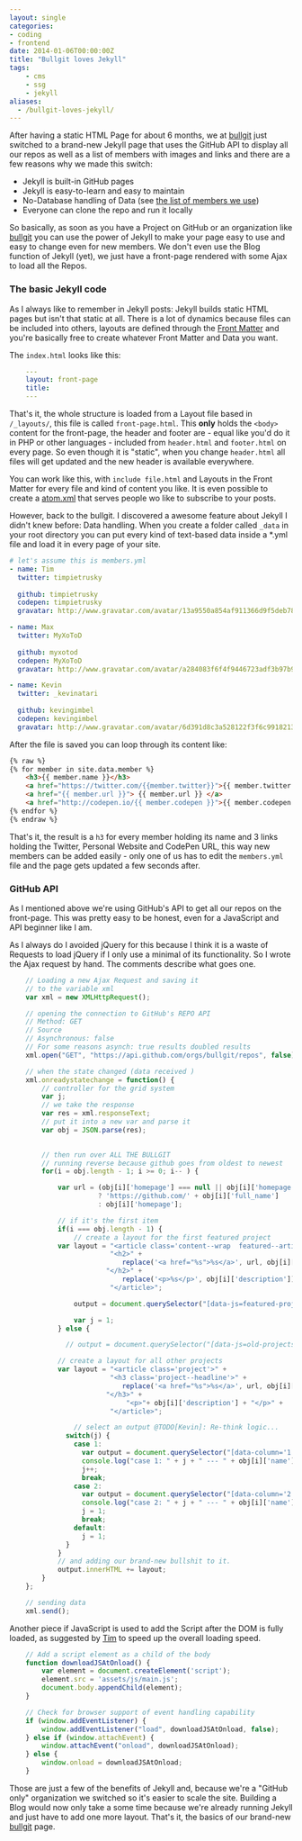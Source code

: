 ```yaml
---
layout: single
categories:
- coding
- frontend
date: 2014-01-06T00:00:00Z
title: "Bullgit loves Jekyll"
tags:
    - cms
    - ssg
    - jekyll
aliases:
  - /bullgit-loves-jekyll/
---
```


After having a static HTML Page for about 6 months, we at [bullgit](http://bullg.it) just switched to a brand-new Jekyll page that uses the GitHub API to display all our repos as well as a list of members with images and links and there are a few reasons why we made this switch:

* Jekyll is built-in GitHub pages
* Jekyll is easy-to-learn and easy to maintain
* No-Database handling of Data (see [the list of members we use](https://github.com/bullgit/bullgit.github.io/blob/master/_data/members.yml))
* Everyone can clone the repo and run it locally

So basically, as soon as you have a Project on GitHub or an organization like [bullgit](http://twitter.com/bullgit) you can use the power of Jekyll to make your page easy to use and easy to change even for new members. We don't even use the Blog function of Jekyll (yet), we just have a front-page rendered with some Ajax to load all the Repos. 

### The basic Jekyll code

As I always like to remember in Jekyll posts: Jekyll builds static HTML pages but isn't that static at all. There is a lot of dynamics because files can be included into others, layouts are defined through the [Front Matter](http://kevingimbel.com/jekyll-guide/first-page/) and you're basically free to create whatever Front Matter and Data you want. 

The `index.html` looks like this:
```yaml 
    ---
    layout: front-page
    title: 
    ---
```
That's it, the whole structure is loaded from a Layout file based in `/_layouts/`, this file is called `front-page.html`. This **only** holds the `<body>` content for the front-page, the header and footer are - equal like you'd do it in PHP or other languages - included from `header.html` and `footer.html` on every page. So even though it is "static", when you change `header.html` all files will get updated and the new header is available everywhere.

You can work like this, with `include file.html` and Layouts in the Front Matter for every file and kind of content you like. It is even possible to create a [atom.xml](http://kevingimbel.com/atom.xml) that serves people wo like to subscribe to your posts. 

However, back to the bullgit. I discovered a awesome feature about Jekyll I didn't knew before: Data handling. When you create a folder called `_data` in your root directory you can put every kind of text-based data inside a *.yml file and load it in every page of your site.

```yaml 
# let's assume this is members.yml
- name: Tim
  twitter: timpietrusky
  
  github: timpietrusky
  codepen: timpietrusky
  gravatar: http://www.gravatar.com/avatar/13a9550a854af911366d9f5deb785cd6?s=200

- name: Max
  twitter: MyXoToD
  
  github: myxotod
  codepen: MyXoToD
  gravatar: http://www.gravatar.com/avatar/a284083f6f4f9446723adf3b97b90151?s=200

- name: Kevin
  twitter: _kevinatari
  
  github: kevingimbel
  codepen: kevingimbel
  gravatar: http://www.gravatar.com/avatar/6d391d8c3a528122f3f6c991821350ac?s=200  
```

After the file is saved you can loop through its content like:

```html 
{% raw %}
{% for member in site.data.member %}
    <h3>{{ member.name }}</h3>
    <a href="https://twitter.com/{{member.twitter}}">{{ member.twitter }}</a>
    <a href="{{ member.url }}"> {{ member.url }} </a>
    <a href="http://codepen.io/{{ member.codepen }}">{{ member.codepen }}</a>
{% endfor %}
{% endraw %}
```

That's it, the result is a `h3` for every member holding its name and 3 links holding the Twitter, Personal Website and CodePen URL, this way new members can be added easily - only one of us has to edit the `members.yml` file and the page gets updated a few seconds after.

### GitHub API

As I mentioned above we're using GitHub's API to get all our repos on the front-page. This was pretty easy to be honest, even for a JavaScript and API beginner like I am. 

As I always do I avoided jQuery for this because I think it is a waste of Requests to load jQuery if I only use a minimal of its functionality. So I wrote the Ajax request by hand. The comments describe what goes one. 

```javascript 
    // Loading a new Ajax Request and saving it
    // to the variable xml
    var xml = new XMLHttpRequest();

    // opening the connection to GitHub's REPO API
    // Method: GET
    // Source 
    // Asynchronous: false 
    // For some reasons asynch: true results doubled results
    xml.open("GET", "https://api.github.com/orgs/bullgit/repos", false);

    // when the state changed (data received )
    xml.onreadystatechange = function() {
        // controller for the grid system
        var j;
        // we take the response
        var res = xml.responseText;
        // put it into a new var and parse it 
        var obj = JSON.parse(res);

        
        // then run over ALL THE BULLGIT
        // running reverse because github goes from oldest to newest
        for(i = obj.length - 1; i >= 0; i-- ) {

            var url = (obj[i]['homepage'] === null || obj[i]['homepage'] === '' )
                      ? 'https://github.com/' + obj[i]['full_name'] 
                      : obj[i]['homepage']; 

            // if it's the first item
            if(i === obj.length - 1) {
                // create a layout for the first featured project
            var layout = "<article class='content--wrap  featured--article'>" +
                         "<h2>" +
                            replace('<a href="%s">%s</a>', url, obj[i]['name']) + 
                        "</h2>" +
                            replace('<p>%s</p>', obj[i]['description']) +
                         "</article>";

                output = document.querySelector("[data-js=featured-project]"); 

                var j = 1;               
            } else {

              // output = document.querySelector("[data-js=old-projects]");

            // create a layout for all other projects
            var layout = "<article class='project'>" +
                         "<h3 class='project--headline'>" +
                            replace('<a href="%s">%s</a>', url, obj[i]['name']) + 
                        "</h3>" +
                             "<p>"+ obj[i]['description'] + "</p>" +
                         "</article>";

                // select an output @TODO[Kevin]: Re-think logic...
              switch(j) {
                case 1:
                  var output = document.querySelector("[data-column='1']");
                  console.log("case 1: " + j + " --- " + obj[i]['name'])
                  j++;
                  break;
                case 2:
                  var output = document.querySelector("[data-column='2']");
                  console.log("case 2: " + j + " --- " + obj[i]['name'])
                  j = 1;
                  break;
                default:
                  j = 1;
              }  
            }       
            // and adding our brand-new bullshit to it.
            output.innerHTML += layout;
        }
    };

    // sending data
    xml.send();
```

Another piece if JavaScript is used to add the Script after the DOM is fully loaded, as suggested by [Tim](http://twitter.com/timpietrusky) to speed up the overall loading speed. 

```javascript 
    // Add a script element as a child of the body
    function downloadJSAtOnload() {
        var element = document.createElement('script');
        element.src = 'assets/js/main.js';
        document.body.appendChild(element);
    }

    // Check for browser support of event handling capability
    if (window.addEventListener) {
        window.addEventListener("load", downloadJSAtOnload, false);
    } else if (window.attachEvent) {
        window.attachEvent("onload", downloadJSAtOnload);
    } else {
        window.onload = downloadJSAtOnload;
    }
```

Those are just a few of the benefits of Jekyll and, because we're a "GitHub only" organization we switched so it's easier to scale the site. Building a Blog would now only take a some time because we're already running Jekyll and just have to add one more layout. That's it, the basics of our brand-new [bullgit](http://bullg.it) page.
